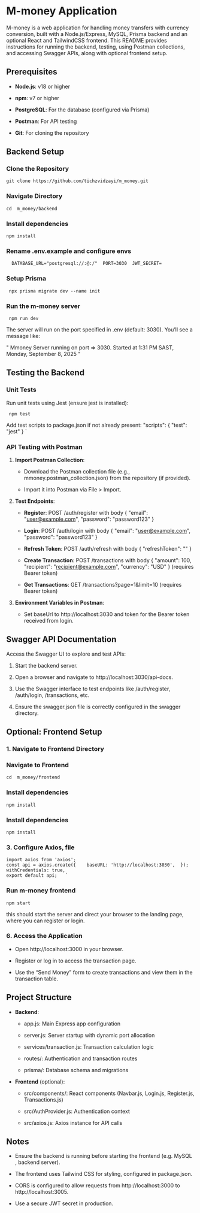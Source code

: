 # M-money Application

M-money is a web application for handling money transfers with currency conversion, built with a Node.js/Express, MySQL, Prisma backend and an optional React and TailwindCSS frontend. This README provides instructions for running the backend, testing, using Postman collections, and accessing Swagger APIs, along with optional frontend setup.

Prerequisites
-------------

*   **Node.js**: v18 or higher
    
*   **npm**: v7 or higher
    
*   **PostgreSQL**: For the database (configured via Prisma)
    
*   **Postman**: For API testing
    
*   **Git**: For cloning the repository
    

    

Backend Setup
-------------
### Clone the Repository
``` 
git clone https://github.com/tichzvidzayi/m_money.git   
```

### Navigate Directory
``` 
cd  m_money/backend  
```


### Install dependencies
``` 
npm install
```


### Rename .env.example and configure envs
``` 
  DATABASE_URL="postgresql://:@:/"  PORT=3030  JWT_SECRET=
```

### Setup Prisma
``` 
 npx prisma migrate dev --name init 
```

### Run the m-money server
``` 
 npm run dev
```



The server will run on the port specified in .env (default: 3030). You’ll see a message like:

" Mmoney Server running on port => 3030. Started at 1:31 PM SAST, Monday, September 8, 2025 " 

Testing the Backend
-------------------

### Unit Tests

Run unit tests using Jest (ensure jest is installed):
``` 
 npm test
```

Add test scripts to package.json if not already present: "scripts": {    "test": "jest"  }   `



### API Testing with Postman

1.  **Import Postman Collection**:
    
    *   Download the Postman collection file (e.g., mmoney.postman\_collection.json) from the repository (if provided).
        
    *   Import it into Postman via File > Import.
        
2.  **Test Endpoints**:
    
    *   **Register**: POST /auth/register with body { "email": "user@example.com", "password": "password123" }
        
    *   **Login**: POST /auth/login with body { "email": "user@example.com", "password": "password123" }
        
    *   **Refresh Token**: POST /auth/refresh with body { "refreshToken": "" }
        
    *   **Create Transaction**: POST /transactions with body { "amount": 100, "recipient": "recipient@example.com", "currency": "USD" } (requires Bearer token)
        
    *   **Get Transactions**: GET /transactions?page=1&limit=10 (requires Bearer token)
        
3.  **Environment Variables in Postman**:
    
    *   Set baseUrl to http://localhost:3030 and token for the Bearer token received from login.
        

Swagger API Documentation
-------------------------

Access the Swagger UI to explore and test APIs:

1.  Start the backend server.
    
2.  Open a browser and navigate to http://localhost:3030/api-docs.
    
3.  Use the Swagger interface to test endpoints like /auth/register, /auth/login, /transactions, etc.
    
4.  Ensure the swagger.json file is correctly configured in the swagger directory.
    

Optional: Frontend Setup
------------------------

### 1\. Navigate to Frontend Directory

### Navigate to Frontend
``` 
cd  m_money/frontend  
```


### Install dependencies
``` 
npm install
```

### Install dependencies
``` 
npm install
```


### 3\. Configure Axios, file

```
import axios from 'axios';  
const api = axios.create({    baseURL: 'http://localhost:3030',  });  
withCredentials: true, 
export default api;   `

```


### Run m-money frontend
``` 
npm start
```
this should start the server and direct your browser to the landing page, where you can register or login.




### 6\. Access the Application

*   Open http://localhost:3000 in your browser.
    
*   Register or log in to access the transaction page.
    
*   Use the “Send Money” form to create transactions and view them in the transaction table.
    

Project Structure
-----------------

*   **Backend**:
    
    *   app.js: Main Express app configuration
        
    *   server.js: Server startup with dynamic port allocation
        
    *   services/transaction.js: Transaction calculation logic
        
    *   routes/: Authentication and transaction routes
        
    *   prisma/: Database schema and migrations
        
*   **Frontend** (optional):
    
    *   src/components/: React components (Navbar.js, Login.js, Register.js, Transactions.js)
        
    *   src/AuthProvider.js: Authentication context
        
    *   src/axios.js: Axios instance for API calls
        

Notes
-----

*   Ensure the backend is running before starting the frontend (e.g. MySQL , backend server).
    
*   The frontend uses Tailwind CSS for styling, configured in package.json.
    
*   CORS is configured to allow requests from http://localhost:3000 to http://localhost:3005.
    
*   Use a secure JWT secret in production.
    
